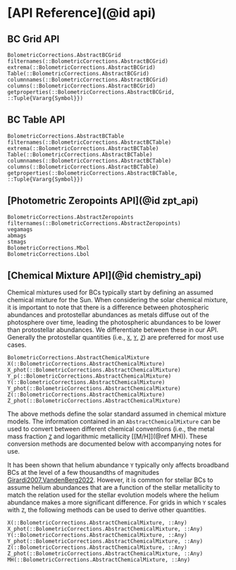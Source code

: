 # [API Reference](@id api)

## BC Grid API
```@docs
BolometricCorrections.AbstractBCGrid
filternames(::BolometricCorrections.AbstractBCGrid)
extrema(::BolometricCorrections.AbstractBCGrid)
Table(::BolometricCorrections.AbstractBCGrid)
columnnames(::BolometricCorrections.AbstractBCGrid)
columns(::BolometricCorrections.AbstractBCGrid)
getproperties(::BolometricCorrections.AbstractBCGrid, ::Tuple{Vararg{Symbol}})
```

## BC Table API
```@docs
BolometricCorrections.AbstractBCTable
filternames(::BolometricCorrections.AbstractBCTable)
extrema(::BolometricCorrections.AbstractBCTable)
Table(::BolometricCorrections.AbstractBCTable)
columnnames(::BolometricCorrections.AbstractBCTable)
columns(::BolometricCorrections.AbstractBCTable)
getproperties(::BolometricCorrections.AbstractBCTable, ::Tuple{Vararg{Symbol}})
```

## [Photometric Zeropoints API](@id zpt_api)
```@docs
BolometricCorrections.AbstractZeropoints
filternames(::BolometricCorrections.AbstractZeropoints)
vegamags
abmags
stmags
BolometricCorrections.Mbol
BolometricCorrections.Lbol
```

## [Chemical Mixture API](@id chemistry_api)
Chemical mixtures used for BCs typically start by defining an assumed chemical mixture for the Sun. When considering the solar chemical mixture, it is important to note that there is a difference between photospheric abundances and protostellar abundances as metals diffuse out of the photosphere over time, leading the photospheric abundances to be lower than protostellar abundances. We differentiate between these in our API. Generally the protostellar quantities (i.e., [`X`](@ref), [`Y`](@ref), [`Z`](@ref)) are preferred for most use cases.

```@docs
BolometricCorrections.AbstractChemicalMixture
X(::BolometricCorrections.AbstractChemicalMixture)
X_phot(::BolometricCorrections.AbstractChemicalMixture)
Y_p(::BolometricCorrections.AbstractChemicalMixture)
Y(::BolometricCorrections.AbstractChemicalMixture)
Y_phot(::BolometricCorrections.AbstractChemicalMixture)
Z(::BolometricCorrections.AbstractChemicalMixture)
Z_phot(::BolometricCorrections.AbstractChemicalMixture)
```

The above methods define the solar standard assumed in chemical mixture models. The information contained in an `AbstractChemicalMixture` can be used to convert between different chemical conventions (i.e., the metal mass fraction [`Z`](@ref) and logarithmic metallicity [\[M/H\]](@ref MH)). These conversion methods are documented below with accompanying notes for use.

It has been shown that helium abundance ``Y`` typically only affects broadband BCs at the level of a few thousandths of magnitudes [Girardi2007,VandenBerg2022](@cite). However, it is common for stellar BCs to assume helium abundances that are a function of the stellar metallicity to match the relation used for the stellar evolution models where the helium abundance makes a more significant difference. For grids in which ``Y`` scales with ``Z``, the following methods can be used to derive other quantities.

```@docs
X(::BolometricCorrections.AbstractChemicalMixture, ::Any)
X_phot(::BolometricCorrections.AbstractChemicalMixture, ::Any)
Y(::BolometricCorrections.AbstractChemicalMixture, ::Any)
Y_phot(::BolometricCorrections.AbstractChemicalMixture, ::Any)
Z(::BolometricCorrections.AbstractChemicalMixture, ::Any)
Z_phot(::BolometricCorrections.AbstractChemicalMixture, ::Any)
MH(::BolometricCorrections.AbstractChemicalMixture, ::Any)
```